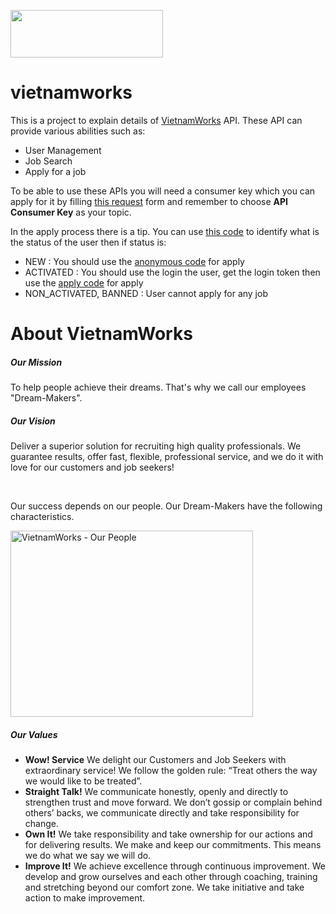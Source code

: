 <img width="244" height="76" src="http://images.vietnamworks.com/img/jobseekers/logo.png" align="middle"> </img>

vietnamworks
============

This is a project to explain details of <a href="http://www.vietnamworks.com">VietnamWorks</a> API. These API can provide various abilities such as:

<ul>
  <li>User Management</li>
  <li>Job Search</li>
  <li>Apply for a job</li>
</ul>

To be able to use these APIs you will need a consumer key which you can apply for it by filling <a href="http://www.vietnamworks.com/contact-us/feedback">this request</a> form and remember to choose <strong>API Consumer Key</strong> as your topic.

In the apply process there is a tip. You can use <a href="https://github.com/chrisshayan/vietnamworks/blob/master/api/users/account_status.php">this code</a> to identify what is the status of the user then if status is:

<ul>
  <li>NEW : You should use the <a href="https://github.com/chrisshayan/vietnamworks/blob/master/api/jobs/applyAnonymousAttach.php">anonymous code</a> for apply</li>
  <li>ACTIVATED : You should use the login the user, get the login token then use the <a href="https://github.com/chrisshayan/vietnamworks/blob/master/api/jobs/applyLoginUserAttach.php">apply code</a> for apply</li>
  <li>NON_ACTIVATED, BANNED : User cannot apply for any job</li>
</ul>

About VietnamWorks
============
<h5>Our Mission</h5>
<p>
To help people achieve their dreams. That's why we call our employees "Dream-Makers".
</p>

<h5>Our Vision</h5>
<p>
Deliver a superior solution for recruiting high quality professionals. We guarantee results, offer fast, flexible, professional service, and we do it with love for our customers and job seekers!
</p>
<br/>
<p>Our success depends on our people. Our Dream-Makers have the following characteristics.</p>
<img src="http://images.vietnamworks.com/aboutus/AboutUs_WorkingEnv.gif" alt="VietnamWorks - Our People" width="388" height="298">

<h5>Our Values</h5>
<ul>
  <li><strong>Wow! Service</strong> We delight our Customers and Job Seekers with extraordinary service! We follow the golden rule: “Treat others the way we would like to be treated”.</li>
  <li><strong>Straight Talk!</strong> We communicate honestly, openly and directly to strengthen trust and move forward. We don’t gossip or complain behind others’ backs, we communicate directly and take responsibility for change.</li>
  <li><strong>Own It!</strong> We take responsibility and take ownership for our actions and for delivering results. We make and keep our commitments. This means we do what we say we will do.</li>
  <li><strong>Improve It!</strong> We achieve excellence through continuous improvement. We develop and grow ourselves and each other through coaching, training and stretching beyond our comfort zone. We take initiative and take action to make improvement.</li>
</ul>
